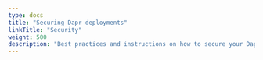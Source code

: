 ```yaml
---
type: docs
title: "Securing Dapr deployments"
linkTitle: "Security"
weight: 500
description: "Best practices and instructions on how to secure your Dapr applications"
---
```


